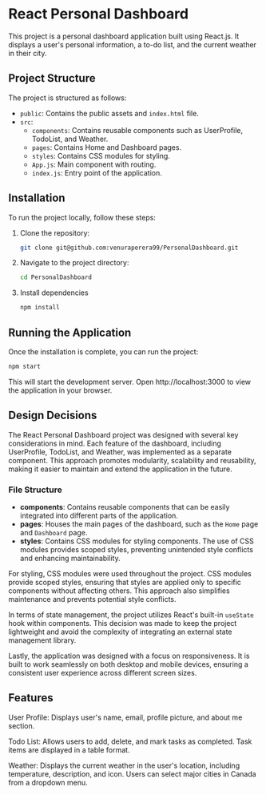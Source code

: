 # React Personal Dashboard

This project is a personal dashboard application built using React.js. It displays a user's personal information, a to-do list, and the current weather in their city. 

## Project Structure

The project is structured as follows:

- `public`: Contains the public assets and `index.html` file.
- `src`:
  - `components`: Contains reusable components such as UserProfile, TodoList, and Weather.
  - `pages`: Contains Home and Dashboard pages.
  - `styles`: Contains CSS modules for styling.
  - `App.js`: Main component with routing.
  - `index.js`: Entry point of the application.

## Installation

To run the project locally, follow these steps:

1. Clone the repository:

   ```bash
   git clone git@github.com:venuraperera99/PersonalDashboard.git

2. Navigate to the project directory:

   ```bash
   cd PersonalDashboard

3. Install dependencies

   ```bash
   npm install

## Running the Application

Once the installation is complete, you can run the project:
  
```bash
npm start
```
This will start the development server. Open http://localhost:3000 to view the application in your browser.

## Design Decisions

The React Personal Dashboard project was designed with several key considerations in mind. Each feature of the dashboard, including UserProfile, TodoList, and Weather, was implemented as a separate component. This approach promotes modularity, scalability and reusability, making it easier to maintain and extend the application in the future. 

### File Structure
- **components**: Contains reusable components that can be easily integrated into different parts of the application.
- **pages**: Houses the main pages of the dashboard, such as the `Home` page and `Dashboard` page.
- **styles**: Contains CSS modules for styling components. The use of CSS modules provides scoped styles, preventing unintended style conflicts and enhancing maintainability.

For styling, CSS modules were used throughout the project. CSS modules provide scoped styles, ensuring that styles are applied only to specific components without affecting others. This approach also simplifies maintenance and prevents potential style conflicts.

In terms of state management, the project utilizes React's built-in `useState` hook within components. This decision was made to keep the project lightweight and avoid the complexity of integrating an external state management library. 

Lastly, the application was designed with a focus on responsiveness. It is built to work seamlessly on both desktop and mobile devices, ensuring a consistent user experience across different screen sizes.


## Features
User Profile: Displays user's name, email, profile picture, and about me section.

Todo List: Allows users to add, delete, and mark tasks as completed. Task items are displayed in a table format.

Weather: Displays the current weather in the user's location, including temperature, description, and icon. Users can select major cities in Canada from a dropdown menu.

